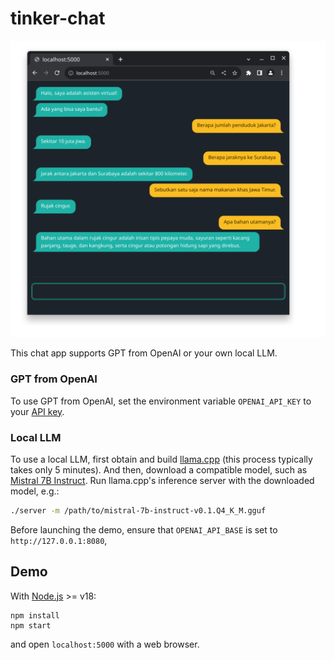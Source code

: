 # tinker-chat

![Screenshot](public/screenshot.png)

This chat app supports GPT from OpenAI or your own local LLM.

### GPT from OpenAI

To use GPT from OpenAI, set the environment variable `OPENAI_API_KEY` to your [API key](https://platform.openai.com/account/api-keys).

### Local LLM

To use a local LLM, first obtain and build [llama.cpp](https://github.com/ggerganov/llama.cpp) (this process typically takes only 5 minutes). And then, download a compatible model, such as [Mistral 7B Instruct](https://huggingface.co/TheBloke/Mistral-7B-Instruct-v0.1-GGUF). Run llama.cpp's inference server with the downloaded model, e.g.:

```bash
./server -m /path/to/mistral-7b-instruct-v0.1.Q4_K_M.gguf
```

Before launching the demo, ensure that `OPENAI_API_BASE` is set to `http://127.0.0.1:8080`,

## Demo

With [Node.js](https://nodejs.org) >= v18:

```
npm install
npm start
```

and open `localhost:5000` with a web browser.

